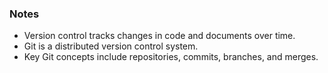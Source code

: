 
### Notes
- Version control tracks changes in code and documents over time.
- Git is a distributed version control system.
- Key Git concepts include repositories, commits, branches, and merges.
